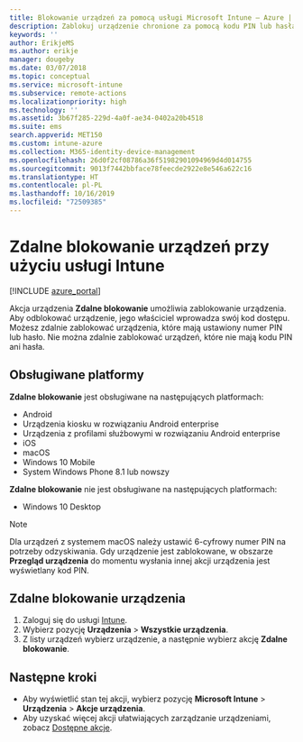 ```yaml
---
title: Blokowanie urządzeń za pomocą usługi Microsoft Intune — Azure | Microsoft Docs
description: Zablokuj urządzenie chronione za pomocą kodu PIN lub hasła za pomocą akcji Zdalne blokowanie w usłudze Microsoft Intune.
keywords: ''
author: ErikjeMS
ms.author: erikje
manager: dougeby
ms.date: 03/07/2018
ms.topic: conceptual
ms.service: microsoft-intune
ms.subservice: remote-actions
ms.localizationpriority: high
ms.technology: ''
ms.assetid: 3b67f285-229d-4a0f-ae34-0402a20b4518
ms.suite: ems
search.appverid: MET150
ms.custom: intune-azure
ms.collection: M365-identity-device-management
ms.openlocfilehash: 26d0f2cf08786a36f51982901094969d4d014755
ms.sourcegitcommit: 9013f7442bbface78feecde2922e8e546a622c16
ms.translationtype: HT
ms.contentlocale: pl-PL
ms.lasthandoff: 10/16/2019
ms.locfileid: "72509385"
---
```

# <a name="remotely-lock-devices-with-intune"></a>Zdalne blokowanie urządzeń przy użyciu usługi Intune

[!INCLUDE [azure_portal](../includes/azure_portal.md)]

Akcja urządzenia **Zdalne blokowanie** umożliwia zablokowanie urządzenia. Aby odblokować urządzenie, jego właściciel wprowadza swój kod dostępu. Możesz zdalnie zablokować urządzenia, które mają ustawiony numer PIN lub hasło. Nie można zdalnie zablokować urządzeń, które nie mają kodu PIN ani hasła.

## <a name="supported-platforms"></a>Obsługiwane platformy

**Zdalne blokowanie** jest obsługiwane na następujących platformach:

- Android
- Urządzenia kiosku w rozwiązaniu Android enterprise
- Urządzenia z profilami służbowymi w rozwiązaniu Android enterprise
- iOS
- macOS
- Windows 10 Mobile
- System Windows Phone 8.1 lub nowszy

**Zdalne blokowanie** nie jest obsługiwane na następujących platformach:
- Windows 10 Desktop

> [!NOTE]
> Dla urządzeń z systemem macOS należy ustawić 6-cyfrowy numer PIN na potrzeby odzyskiwania. Gdy urządzenie jest zablokowane, w obszarze **Przegląd urządzenia** do momentu wysłania innej akcji urządzenia jest wyświetlany kod PIN.

## <a name="remote-lock-a-device"></a>Zdalne blokowanie urządzenia

1. Zaloguj się do usługi [Intune](https://go.microsoft.com/fwlink/?linkid=2090973).
3. Wybierz pozycję **Urządzenia** > **Wszystkie urządzenia**.
4. Z listy urządzeń wybierz urządzenie, a następnie wybierz akcję **Zdalne blokowanie**.

## <a name="next-steps"></a>Następne kroki

- Aby wyświetlić stan tej akcji, wybierz pozycję **Microsoft Intune** > **Urządzenia** > **Akcje urządzenia**. 
- Aby uzyskać więcej akcji ułatwiających zarządzanie urządzeniami, zobacz [Dostępne akcje](device-management.md).
